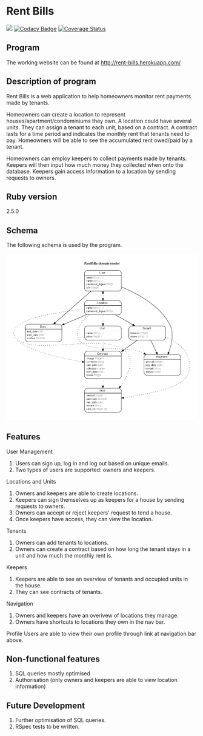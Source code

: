 # Rent Bills

 <img src="https://travis-ci.com/sciffany/rent-bills.svg?branch=master"></img>
[![Codacy Badge](https://api.codacy.com/project/badge/Grade/0f52408411f94109914636191e8b581e)](https://app.codacy.com/app/sciffany/rent-bills?utm_source=github.com&utm_medium=referral&utm_content=sciffany/rent-bills&utm_campaign=Badge_Grade_Dashboard)
 [![Coverage Status](https://coveralls.io/repos/github/sciffany/rent-bills/badge.svg?branch=master)](https://coveralls.io/github/sciffany/rent-bills?branch=master)

## Program

The working website can be found at http://rent-bills.herokuapp.com/

## Description of program

Rent Bills is a web application to help homeowners monitor rent payments made by tenants.

Homeowners can create a location to represent houses/apartment/condominiums they own. A location could have several units. They can assign a tenant to each unit, based on a contract. A contract lasts for a time period and indicates the monthly rent that tenants need to pay. Homeowners will be able to see the accumulated rent owed/paid by a tenant.

Homeowners can employ keepers to collect payments made by tenants. Keepers will then input how much money they collected when onto the database. Keepers gain access information to a location by sending requests to owners.

## Ruby version

2.5.0

## Schema

The following schema is used by the program.

![ERD](erd.png)


## Features

User Management
1. Users can sign up, log in and log out based on unique emails.
2. Two types of users are supported: owners and keepers.

Locations and Units
1. Owners and keepers are able to create locations.
2. Keepers can sign themselves up as keepers for a house by sending requests to owners.
3. Owners can accept or reject keepers' request to tend a house.
4. Once keepers have access, they can view the location.

Tenants
1. Owners can add tenants to locations.
2. Owners can create a contract based on how long the tenant stays in a unit and how much the monthly rent is.

Keepers
1. Keepers are able to see an overview of tenants and occupied units in the house.
2. They can see contracts of tenants.

Navigation
1. Owners and keepers have an overivew of locations they manage.
2. Owners have shortcuts to locations they own in the nav bar.

Profile
Users are able to view their own profile through link at navigation bar above.

## Non-functional features
1. SQL queries mostly optimised
2. Authorisation (only owners and keepers are able to view location information)

## Future Development
1. Further optimisation of SQL queries.
2. RSpec tests to be written.
